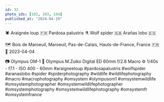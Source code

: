 ```yaml
---
id: 32
photo_ids: [102, 103, 104]
published_at: "2024-04-19"
---
```

🕷️ 
Araignée loup 🇫🇷
Pardosa palustris ⚗️
Wolf spider 🇬🇧
Arañas lobo 🇪🇸

🗺️ Bois de Maroeuil, Maroeuil, Pas-de-Calais, Hauts-de-France, France 🇫🇷
📅 2023-04-04

📷 Olympus OM-1
🔭 Olympus M.Zuiko Digital ED 60mm f/2.8 Macro
⚙️ 1/40s - f7.1 - ISO 400 - 60mm
#araigneeloup #pardosapalustris #wolfspider #aranaslobo #spider #spiderphotography #wildlife #wildlifephotography #macro #macrophotography #omsystem #olympusom1 #omsystemwildlife #omsystemphotographer #omsystemwildlifephotographer #omsystemphotography #omsystemwildlifephotography #omsystemfr #omsystemfrance